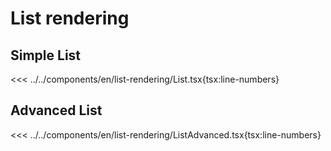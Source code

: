 # List rendering

<script setup >
import Demo from '../../components/tools/Demo.vue'
import { List } from '../../components/en/list-rendering/List.tsx'
import { List as ListAdvanced } from '../../components/en/list-rendering/ListAdvanced.tsx'
</script>

## Simple List

<<< ../../components/en/list-rendering/List.tsx{tsx:line-numbers}

<Demo  :is="List" />

## Advanced List

<<< ../../components/en/list-rendering/ListAdvanced.tsx{tsx:line-numbers}

<Demo  :is="ListAdvanced" />
